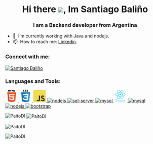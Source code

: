 <h1 align='center'>Hi there <a href="https://www.gautamkrishnar.com/"><img src="https://media.giphy.com/media/hvRJCLFzcasrR4ia7z/giphy.gif" width="5%"></a>, Im Santiago Baliño</h1>
<h3 align='center' >I am a Backend developer from Argentina</h3>

- 🔭 &nbsp;I’m currently working with Java and nodejs.
- 📫 &nbsp;How to reach me: [Linkedin](https://twitter.com/gautamkrishnar).

<h3 align="left">Connect with me:</h3>
<p align="left">
<a href="https://www.linkedin.com/in/santiago-bali%C3%B1o/" target="blank"><img align="center" src="https://raw.githubusercontent.com/rahuldkjain/github-profile-readme-generator/master/src/images/icons/Social/linked-in-alt.svg" alt="Santiago Baliño" height="30" width="40" /></a>
</p>

<h3 align="left">Languages and Tools:</h3>
<p align="left"> 

<a href="https://www.w3.org/html/" target="_blank" rel="noreferrer">
        <img src="https://raw.githubusercontent.com/devicons/devicon/master/icons/html5/html5-original-wordmark.svg" alt="html5" width="40" height="40"/>
    </a>
    <a href="https://developer.mozilla.org/es/docs/Web/CSS" target="_blank" rel="noreferrer">
        <img src="https://raw.githubusercontent.com/devicons/devicon/master/icons/css3/css3-original-wordmark.svg" alt="css3" width="40" height="40"/>
    </a>
    <a href="https://developer.mozilla.org/en-US/docs/Web/JavaScript" target="_blank" rel="noreferrer">
        <img src="https://raw.githubusercontent.com/devicons/devicon/master/icons/javascript/javascript-original.svg" alt="javascript" width="40" height="40"/>
    </a>
    <a href="https://nodejs.org/en/about" target="_blank" rel="noreferrer">
        <img src="https://cdn0.iconfinder.com/data/icons/designer-skills/128/node-js-512.png" alt="nodejs" width="40" height="40"/>
    </a>
    <a href="https://www.microsoft.com/es-ar/sql-server/sql-server-2022" target="_blank" rel="noreferrer">
        <img src="https://www.svgrepo.com/show/303229/microsoft-sql-server-logo.svg" alt="sql-server" width="40" height="40"/>
    </a>
    <a href="https://www.mysql.com/" target="_blank" rel="noreferrer">
        <img src="https://www.svgrepo.com/show/303251/mysql-logo.svg" alt="mysql" width="40" height="40"/>
    </a>
    <a href="https://reactjs.org/" target="_blank" rel="noreferrer">
        <img src="https://raw.githubusercontent.com/devicons/devicon/master/icons/react/react-original-wordmark.svg" alt="react" width="40" height="40"/>
    </a>
    <a href="https://www.typescriptlang.org/" target="_blank" rel="noreferrer">
        <img src="https://upload.wikimedia.org/wikipedia/commons/thumb/4/4c/Typescript_logo_2020.svg/512px-Typescript_logo_2020.svg.png?20221110153201" alt="mysql" width="40" height="40"/>
    </a>
    <a href="https://firebase.google.com/" target="_blank" rel="noreferrer">
        <img src="https://seeklogo.com/images/F/firebase-logo-402F407EE0-seeklogo.com.png" alt="nodejs" width="40" height="40"/>
    </a> 
    <a href="https://chakra-ui.com/" target="_blank" rel="noreferrer">
        <img src="https://avatars.githubusercontent.com/u/54212428?s=200&v=4" alt="bootstrap" width="40" height="40"/>
    </a>

<p><img align="left" src="https://github-readme-stats.vercel.app/api/top-langs?username=Luvwen&show_icons=true&locale=en&layout=compact" alt="PaitoDl" /></p>

<p>&nbsp;<img align="center" src="https://github-readme-stats.vercel.app/api?username=Luvwen&show_icons=true&locale=en" alt="PaitoDl" /></p>

<p><img align="center" src="https://github-readme-streak-stats.herokuapp.com/?user=Luvwen&" alt="PaitoDl" /></p>

<p align="left"> <img src="https://komarev.com/ghpvc/?username=Luvwen&label=Profile%20views&color=0e75b6&style=flat" alt="PaitoDl" /> </p>
